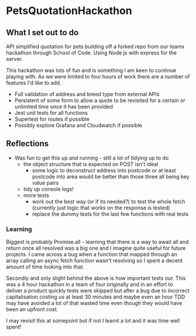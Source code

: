 # PetsQuotationHackathon

## What I set out to do
API simplified quotation for pets building off a forked repo from our teams hackathon through School of Code. Using Node.js with express for the server.

This hackathon was lots of fun and is something I am keen to continue playing with. As we were limited to four hours of work there are a number of features I'd like to 
add.

- Full validation of address and breed type from external APIs
- Persistent of some form to allow a quote to be revisited for a certain or unlimited time once it has been provided
- Jest unit tests for all functions
- Supertest for routes if possible
- Possibly explore Grafana and Cloudwatch if possible

## Reflections

- Was fun to get this up and running - still a lot of tidying up to do
  - the object structure that is expected on POST isn't ideal
    - some logic to deconstruct address into postcode or at least postcode into area would be better than those three all being key value pairs
  - tidy up console logs!
  - more tests
    - work out the best way (or if its needed?) to test the whole fetch (currently just logic that works on the response is tested)
    - replace the dummy tests for the last few functions with real tests
    
### Learning 

Biggest is probably Promise.all - learning that there is a way to await all and return once all resolved was a big one and I imagine quite useful for future projects. I came across a bug when a function that mapped through an array calling an async fetch function wasn't resolving so I spent a decent amount of time looking into that.

Secondly and only slight behind the above is how important tests our.
This was a 4 hour hackathon in a team of four originally and in an effort to deliver a product quickly tests were skipped but after a bug due to incorrect capitalisation costing us at least 30 minutes and maybe even an hour TDD may have avoided a lot of that wasted time even though they would have been an upfront cost.

I may revisit this at somepoint but if not I learnt a lot and it was time well spent!
